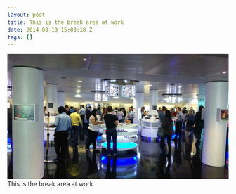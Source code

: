 ```yaml
---
layout: post
title: This is the break area at work
date: 2014-08-13 15:03:18 Z
tags: []
---
```

![](/media/2014/08/94633761362.jpg)
This is the break area at work

